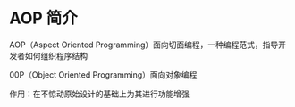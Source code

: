 # AOP 简介

AOP（Aspect Oriented Programming）面向切面编程，一种编程范式，指导开发者如何组织程序结构

00P（Object Oriented Programming）面向对象编程

作用：在不惊动原始设计的基础上为其进行功能增强










